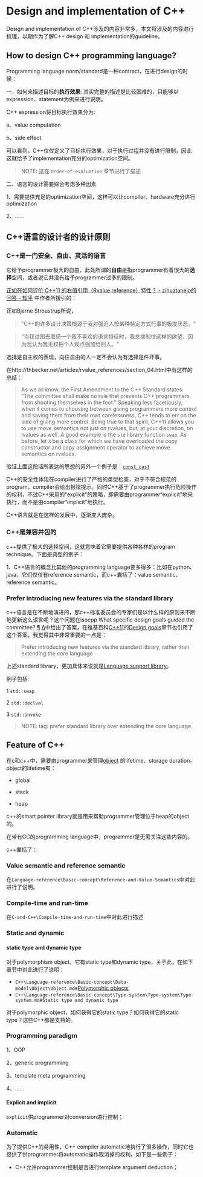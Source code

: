# Design and implementation of C++

Design and implementation of C++涉及的内容非常多，本文将涉及的内容进行梳理，以期作为了解C++ design 和 implementation的guideline。

## How to design C++ programming language?

Programming language norm/standard是一种contract，在进行design的时候：

一、如何来描述目标的**执行效果**: 其实完整的描述是比较困难的，只能够以expression、statement为例来进行说明。

C++ expression将目标执行效果分为:

a、value computation

b、side effect

可以看到，C++仅仅定义了目标执行效果，对于执行过程并没有进行限制，因此这就给予了implementation充分的optimization空间。

> NOTE: 这在 `Order-of-evaluation` 章节进行了描述

二、语言的设计需要综合考虑多种因素

1、需要提供充足的optimization空间，这样可以让compiler、hardware充分进行optimization

2、......



## C++语言的设计者的设计原则

### C++是一门安全、自由、灵活的语言

它给予programmer极大的自由，此处所谓的**自由**是指programmer有着很大的**选择**空间，或者说它并没有给予programmer过多的限制。

[正如在如何评价 C++11 的右值引用（Rvalue reference）特性？ - zihuatanejo的回答 - 知乎]( https://www.zhihu.com/question/22111546/answer/31929118) 中作者所援引的：

正如Bjarne Stroustrup所说，

> "C++的许多设计决策根源于我对强迫人按某种特定方式行事的极度厌恶。"

> "当我试图去取缔一个我不喜欢的语言特征时，我总抑制住这样的欲望，因为我认为我无权把个人观点强加给别人。"

选择是自主权的表现，向往自由的人一定不会认为有选择是件坏事。

在http://thbecker.net/articles/rvalue_references/section_04.html中有这样的总结：

> As we all know, the First Amendment to the C++ Standard states: "The committee shall make no rule that prevents C++ programmers from shooting themselves in the foot." Speaking less facetiously, when it comes to choosing between giving programmers more control and saving them from their own carelessness, C++ tends to err on the side of giving more control. Being true to that spirit, C++11 allows you to use move semantics not just on rvalues, but, at your discretion, on lvalues as well. A good example is the `std` library function `swap`. As before, let `X` be a class for which we have overloaded the copy constructor and copy assignment operator to achieve move semantics on rvalues.

验证上面这段话所表达的思想的另外一个例子是：[`const_cast`](https://en.cppreference.com/w/cpp/language/const_cast) 

C++的安全性体现在compiler进行了严格的类型检查，对于不符合规范的program，compiler会给出报错提示。同时C++基于了programmer执行危险操作的权利，不过C++采用的“explicit”的策略，即需要由programmer“explicit”地来执行，而不是由compiler“implicit”地执行。

C++语言就是在这样的发展中，逐渐变大庞杂。

### C++是兼容并包的

c++提供了极大的选择空间，这就意味着它需要提供各种各样的program technique。下面是典型的例子：

1、C++语言的概念比其他的programming language要多得多：比如在python、java，它们仅仅有reference semantic，而c++囊括了：value semantic、reference semantic。



### Prefer introducing new features via the standard library

c++语言是在不断地演进的，那c++标准委员会的专家们是以什么样的原则来不断地更新这么语言呢？这个问题在isocpp What specific design goals guided the committee? [¶](https://isocpp.org/wiki/faq/cpp11#cpp11-specific-goals) [Δ](https://isocpp.org/wiki/faq/cpp11#)中给出了答案，在维基百科[C++11](https://en.wikipedia.org/wiki/C%2B%2B11)的[Design goals](https://en.wikipedia.org/wiki/C%2B%2B11#Design_goals)章节也引用了这个答案，我觉得其中非常重要的一点是：

> Prefer introducing new features via the standard library, rather than extending the core language

上述standard library，更加具体来说就是[Language support library](https://en.cppreference.com/w/cpp/utility#Language_support)。

例子包括:

1 `std::swap`

2 `std::declval`

3 `std::invoke`

> NOTE: tag: prefer standard library over extending the core language





## Feature of C++



在c和c++中，需要由programmer来管理[object](https://en.cppreference.com/w/cpp/language/object ) 的lifetime、storage duration。object的lifetime有：

- global

- stack

- heap

c++的smart pointer library就是用来帮助programmer管理位于heap的object的。

在带有GC的programming language中，programmer是无需关注这些内容的。

c++囊括了：

### Value semantic and reference semantic

在`Language-reference\Basic-concept\Reference-and-Value-Semantics`中对此进行了说明。

### Compile-time and run-time

在`C-and-C++\Compile-time-and-run-time`中对此进行描述

### Static and dynamic 

#### static type and dynamic type

对于polymorphism object，它有static type和dynamic type，关于此，在如下章节中对此进行了说明：

- `C++\Language-reference\Basic-concept\Data-model\Object\Object.md#`[Polymorphic objects](https://en.cppreference.com/w/cpp/language/object#Polymorphic_objects)
- `C++\Language-reference\Basic-concept\Type-system\Type-system\Type-system.md#Static type and dynamic type`

对于polymorphic object，如何获得它的static type？如何获得它的static type？这些C++都是支持的。

### Programming paradigm

1、OOP

2、generic programming

3、template meta programming

4、......

#### Explicit and implicit

`explicit`供programmer对conversion进行控制；



### Automatic

为了提供C++的易用性，C++ compiler automatic地执行了很多操作，同时它也提供了供programmer将automatic操作取消掉的权利。如下是一些例子：

- C++允许programmer控制是否进行template argument deduction；

